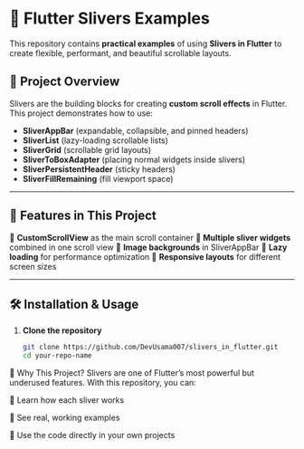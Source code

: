 # 📜 Flutter Slivers Examples

This repository contains **practical examples** of using **Slivers in Flutter** to create flexible, performant, and beautiful scrollable layouts.

## 📂 Project Overview
Slivers are the building blocks for creating **custom scroll effects** in Flutter.  
This project demonstrates how to use:
- **SliverAppBar** (expandable, collapsible, and pinned headers)
- **SliverList** (lazy-loading scrollable lists)
- **SliverGrid** (scrollable grid layouts)
- **SliverToBoxAdapter** (placing normal widgets inside slivers)
- **SliverPersistentHeader** (sticky headers)
- **SliverFillRemaining** (fill viewport space)

---

## 🚀 Features in This Project
📌 **CustomScrollView** as the main scroll container
📌 **Multiple sliver widgets** combined in one scroll view
📌 **Image backgrounds** in SliverAppBar
📌 **Lazy loading** for performance optimization
📌 **Responsive layouts** for different screen sizes

---

## 🛠 Installation & Usage

1. **Clone the repository**
   ```bash
   git clone https://github.com/DevUsama007/slivers_in_flutter.git
   cd your-repo-name

🎯 Why This Project?
Slivers are one of Flutter’s most powerful but underused features.
With this repository, you can:

📌 Learn how each sliver works

📌 See real, working examples

📌 Use the code directly in your own projects
